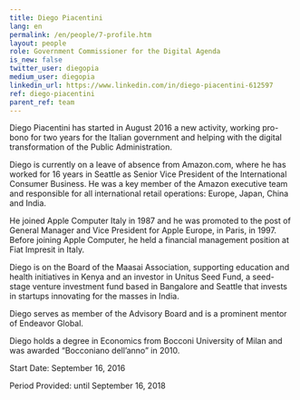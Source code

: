 ```yaml
---
title: Diego Piacentini
lang: en
permalink: /en/people/7-profile.htm
layout: people
role: Government Commissioner for the Digital Agenda
is_new: false
twitter_user: diegopia
medium_user: diegopia
linkedin_url: https://www.linkedin.com/in/diego-piacentini-612597
ref: diego-piacentini
parent_ref: team
---
```

Diego Piacentini has started in August 2016 a new activity, working pro-bono for two years for the Italian government and helping with the digital transformation of the Public Administration.

Diego is currently on a leave of absence from Amazon.com, where he has worked for 16 years in Seattle as Senior Vice President of the International Consumer Business.  He was a key member of the Amazon executive team and responsible for all international retail operations: Europe, Japan, China and India.

He joined Apple Computer Italy in 1987 and he was promoted to the post of General Manager and Vice President for Apple Europe, in Paris, in 1997. Before joining Apple Computer, he held a financial management position at Fiat Impresit in Italy.

Diego is on the Board of the Maasai Association, supporting education and health initiatives in Kenya and an investor in Unitus Seed Fund, a seed-stage venture investment fund based in Bangalore and Seattle that invests in startups innovating for the masses in India.

Diego serves as member of the Advisory Board and is a prominent mentor of Endeavor Global.

Diego holds a degree in Economics from Bocconi University of Milan and was awarded “Bocconiano dell’anno” in 2010.

Start Date:  September 16, 2016

Period Provided: until September 16, 2018
